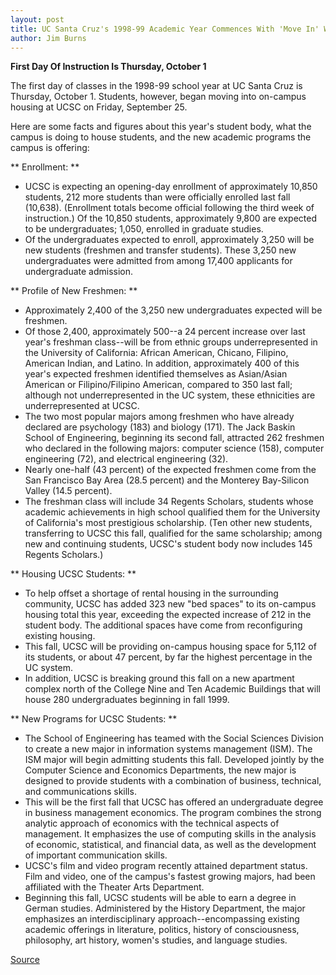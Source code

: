 ```yaml
---
layout: post
title: UC Santa Cruz's 1998-99 Academic Year Commences With 'Move In' Weekend
author: Jim Burns
---
```


**First Day Of Instruction Is Thursday, October 1**

The first day of classes in the 1998-99 school  year at UC Santa Cruz is Thursday, October 1. Students, however,  began moving into on-campus housing at UCSC on Friday,  September 25.

Here are some facts and figures about this year's student body, what the campus is doing to house students, and the new academic programs the campus is offering:

** Enrollment: **
* UCSC is expecting an opening-day enrollment of  approximately 10,850 students, 212 more students than were  officially enrolled last fall (10,638). (Enrollment totals become  official following the third week of instruction.) Of the 10,850  students, approximately 9,800 are expected to be undergraduates;  1,050, enrolled in graduate studies.
* Of the undergraduates expected to enroll, approximately  3,250 will be new students (freshmen and transfer students).  These 3,250 new undergraduates were admitted from among  17,400 applicants for undergraduate admission.

** Profile of New Freshmen: **
* Approximately 2,400 of the 3,250 new undergraduates  expected will be freshmen.
* Of those 2,400, approximately 500--a 24 percent increase  over last year's freshman class--will be from ethnic groups  underrepresented in the University of California: African  American, Chicano, Filipino, American Indian, and Latino. In  addition, approximately 400 of this year's expected freshmen  identified themselves as Asian/Asian American or  Filipino/Filipino American, compared to 350 last fall; although not  underrepresented in the UC system, these ethnicities are  underrepresented at UCSC.
* The two most popular majors among freshmen who have  already declared are psychology (183) and biology (171). The Jack  Baskin School of Engineering, beginning its second fall, attracted  262 freshmen who declared in the following majors: computer  science (158), computer engineering (72), and electrical  engineering (32).
* Nearly one-half (43 percent) of the expected freshmen come  from the San Francisco Bay Area (28.5 percent) and the Monterey  Bay-Silicon Valley (14.5 percent).
* The freshman class will include 34 Regents Scholars,  students whose academic achievements in high school qualified  them for the University of California's most prestigious  scholarship. (Ten other new students, transferring to UCSC this  fall, qualified for the same scholarship; among new and continuing  students, UCSC's student body now includes 145 Regents Scholars.)

** Housing UCSC Students: **
* To help offset a shortage of rental housing in the  surrounding community, UCSC has added 323 new "bed spaces" to  its on-campus housing total this year, exceeding the expected  increase of 212 in the student body. The additional spaces have  come from reconfiguring existing housing.
* This fall, UCSC will be providing on-campus housing space  for 5,112 of its students, or about 47 percent, by far the highest  percentage in the UC system.
* In addition, UCSC is breaking ground this fall on a new  apartment complex north of the College Nine and Ten Academic  Buildings that will house 280 undergraduates beginning in fall  1999.

** New Programs for UCSC Students: **
* The School of Engineering has teamed with the Social  Sciences Division to create a new major in information systems  management (ISM). The ISM major will begin admitting students  this fall. Developed jointly by the Computer Science and Economics  Departments, the new major is designed to provide students with  a combination of business, technical, and communications skills.
* This will be the first fall that UCSC has offered an  undergraduate degree in business management economics. The  program combines the strong analytic approach of economics with  the technical aspects of management. It emphasizes the use of  computing skills in the analysis of economic, statistical, and  financial data, as well as the development of important  communication skills.
* UCSC's film and video program recently attained  department status. Film and video, one of the campus's fastest  growing majors, had been affiliated with the Theater Arts  Department.
* Beginning this fall, UCSC students will be able to earn a  degree in German studies. Administered by the History  Department, the major emphasizes an interdisciplinary approach--encompassing existing academic offerings in literature, politics,  history of consciousness, philosophy, art history, women's studies,  and language studies.

[Source](http://www1.ucsc.edu/oncampus/currents/98-99/09-28/first.day.htm "Permalink to 1998-99 academic year commences: 09-28-98")
